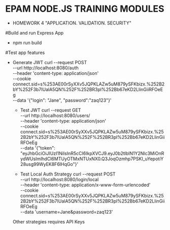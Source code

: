 # EPAM NODE.JS TRAINING MODULES
- HOMEWORK 4 "APPLICATION. VALIDATION. SECURITY"

#Build and run  Express App

- npm run build

#Test app features

- Generate JWT
curl --request POST \
  --url http://localhost:8080/auth \
  --header 'content-type: application/json' \
  --cookie connect.sid=s%253AE00rSyXXv5JQPKLAZw5uM879ySFKbizx.%252B2bY%252F3b7IUalA5QN%252F%252BR3pl%252Bb67eKD2LlinGiiRFOeEg \
  --data '{"login": "Jane", "password":"zaq123"}'

  - Test JWT
  curl --request GET \
  --url http://localhost:8080/users/ \
  --header 'content-type: application/json' \
  --cookie connect.sid=s%253AE00rSyXXv5JQPKLAZw5uM879ySFKbizx.%252B2bY%252F3b7IUalA5QN%252F%252BR3pl%252Bb67eKD2LlinGiiRFOeEg \
  --data '{"token": "eyJhbGciOiJIUzI1NiIsInR5cCI6IkpXVCJ9.eyJ0b2tlblN1Y2Nlc3MiOnRydWUsImlhdCI6MTUyOTMxNTUxNX0.Q3JoqOzmhp7PSKI_uYepotiY28usg99WyEK8F6IHqGo"}'

  - Test Local Auth Strategy
  curl --request POST \
  --url http://localhost:8080/login/local \
  --header 'content-type: application/x-www-form-urlencoded' \
  --cookie connect.sid=s%253AE00rSyXXv5JQPKLAZw5uM879ySFKbizx.%252B2bY%252F3b7IUalA5QN%252F%252BR3pl%252Bb67eKD2LlinGiiRFOeEg \
  --data 'username=Jane&password=zaq123'

  Other strategies requires API Keys